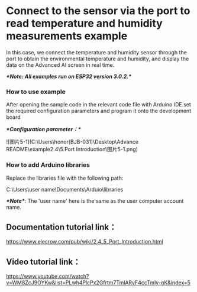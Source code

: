 # ****Connect to the sensor via the port to read temperature and humidity measurements example****

In this case, we connect the temperature and humidity sensor through the port to obtain the environmental temperature and humidity, and display the data on the Advanced AI screen in real time.

***\*Note: All examples run on ESP32 version 3.0.2.\****

 

### **How to use example**

After opening the sample code in the relevant code file with Arduino IDE.set the required configuration parameters and program it onto the development board

***\*Configuration parameter：\****



![图片5-1](C:\Users\honor(BJB-031)\Desktop\Advance README\example2.4\5.Port Introduction\图片5-1.png)



### **How to add Arduino libraries**

Replace the libraries file with the following path:

C:\Users\user name\Documents\Arduio\libraries

 

***\*Note\****: The 'user name' here is the same as the user computer account name.

 

## **Documentation tutorial link**：

https://www.elecrow.com/pub/wiki/2.4_5_Port_Introduction.html

 

## **Video** **tutorial link**：

https://www.youtube.com/watch?v=WM8ZcJ9OYKw&list=PLwh4PlcPx2Gfrtm7TmlARyF4ccTmIy-gK&index=5